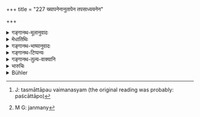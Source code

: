 +++
title = "227 ख्यापनेनानुतापेन तपसाध्ययनेन"

+++

<details><summary>गङ्गानथ-मूलानुवादः</summary>

By confession, by repentance, by austerity and by study is the sinner freed from sin; as also by gifts in cases of difficulty.—(227)
</details>

<details><summary>मेधातिथिः</summary>

विप्राणां विदिते ऽन्येषाम् अपि "एवंकर्मास्मि" इति प्रकाशयेत् । एतत् **ख्यापनम् **।** अनुतापः** । तस्मात् तापेन[^३५२] "धिङ् मां महद् अकार्यम् अकरवम् अनर्थो मे दुष्कृतकारिणो जन्म" इत्य्[^३५३] एवमादिः चित्तपरिखेदः । **अध्ययनं** सावित्र्या जपो वेदपाठो वाहिंसायाम् । अन्यत्र, असमर्थस्य तपसि दानम् । एतद् आह **दानेन चापदीति** । प्रक्रान्ततपसः आपदि पीडायाम् अनिग्रहणे दानम् ॥ ११.२२७ ॥


[^३५३]:
     M G: janmany


[^३५२]:
     J: tasmāttāpau vaimanasyam (the original reading was probably: paścāttāpo)
</details>

<details><summary>गङ्गानथ-भाष्यानुवादः</summary>

After the Brāhmaṇas have been apprized of it, the offender shall make his guilt known to others also; this would be ‘*confession*.’

‘*Repentance*’— dejection of mind, finding expression in some such feeling as—‘Woe to me that I committed such a misdeed! Useless has been my sinner’s life’! and so forth.

‘*Study*’ here stands for the repealing of the *Sāvitrī*, or the reciting of the Veda, in cases other than those of injury to living creatures.

When a man is unable to perforin the austerity, there shall be^(‘)*gifts*.’ This is what is meant by the assertion—‘*as also by gifts in cases of difficulty*’; which means that when the austerity causes great pain, the man may have recourse to gifts.’—(227)
</details>

<details><summary>गङ्गानथ-टिप्पन्यः</summary>

This verse is quoted in *Smṛtitattva* (p. 483);—in *Pāraśaramādhava*
(Prāyaścitta, p. 336);—and in *Prāyaścittaviveka* (p. 29), which says
that the mention of ‘*āpadi*’ implies that ‘making gifts’ is the
secondary alternative for ‘Vedic study and austerities’; and notes that
this refers to sins other than that of *killing*.
</details>

<details><summary>गङ्गानथ-तुल्य-वाक्यानि</summary>

**(verses 11.227-233)  
**

*Mahābhārata* (13.112.5).—(Same as Manu 230.)

*Yājñavalkya* (3.30; also Parāśaramādhava-Prāyaścitta, p. 336).—‘Time,
Fire, Action, Earth, Air, Mind, Knowledge, Austerity, Water, Repentance
and Fasting are conducive to purification.’

*Baudhāyana* (Do.).—‘Abandonment, Austerity, Charity, Repentance,
Proclaiming the deed, Devotion to Learning, and Bath,—these are the
seven factors in the destruction of Sin.’
</details>

<details><summary>भारुचिः</summary>

ख्यापनानुतापनयोः प्रायश्चित्तयोर् अयं विध्यर्थः श्लोकः । तथा च सति तपःप्रभृतीनाम् अत्र दृष्टान्तार्थम् उपादानम्, न स्वार्थम् । तथा **दानेन** **चापदी**ति वृद्धस्त्रीबालव्याधितादयो दीर्घकालप्रायश्चित्तानुष्ठाने ऽसमर्थास् तपसा दानेन शुध्यन्ते यथा एवं ख्यापनानुतापाभ्याम् । तथा च सति ख्यापनं प्रकाशप्रायश्चित्तेन सह समुच्चीयते सामर्थ्यात्, न केवलम् । अनुतापस् तूभाभ्याम् । तत्र ख्यापनार्थवादः ॥ ११.२२६ ॥
</details>

<details><summary>Bühler</summary>

228	By confession, by repentance, by austerity, and by reciting (the Veda) a sinner is freed from guilt, and in case no other course is possible, by liberality.
</details>
